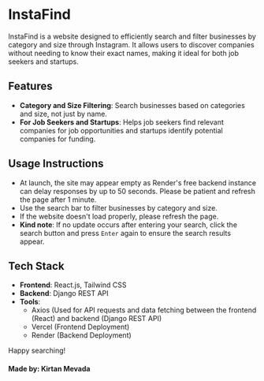 # InstaFind

InstaFind is a website designed to efficiently search and filter businesses by category and size through Instagram. It allows users to discover companies without needing to know their exact names, making it ideal for both job seekers and startups.

## Features
- **Category and Size Filtering**: Search businesses based on categories and size, not just by name.
- **For Job Seekers and Startups**: Helps job seekers find relevant companies for job opportunities and startups identify potential companies for funding.
  
## Usage Instructions
- At launch, the site may appear empty as Render's free backend instance can delay responses by up to 50 seconds. Please be patient and refresh the page after 1 minute.
- Use the search bar to filter businesses by category and size.
- If the website doesn't load properly, please refresh the page.
- **Kind note**: If no update occurs after entering your search, click the search button and press `Enter` again to ensure the search results appear.

## Tech Stack
- **Frontend**: React.js, Tailwind CSS
- **Backend**: Django REST API
- **Tools**:
  - Axios (Used for API requests and data fetching between the frontend (React) and backend (Django REST API)
  - Vercel (Frontend Deployment)
  - Render (Backend Deployment)

Happy searching!
#### Made by: **Kirtan Mevada**
